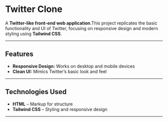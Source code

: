# Twitter Clone

A **Twitter-like front-end web application**.This project replicates the basic functionality and UI of Twitter, focusing on responsive design and modern styling using **Tailwind CSS**.

---

## Features

- **Responsive Design:** Works on desktop and mobile devices  
- **Clean UI:** Mimics Twitter’s basic look and feel  

---

## Technologies Used

- **HTML** – Markup for structure  
- **Tailwind CSS** – Styling and responsive design  

---


